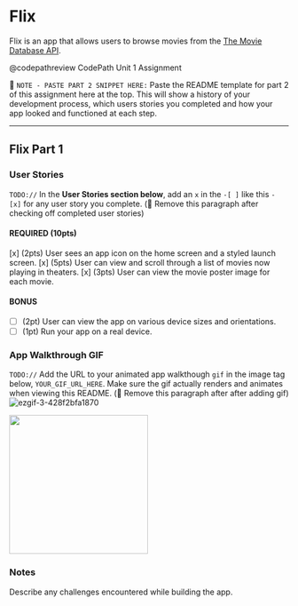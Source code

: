 # Flix

Flix is an app that allows users to browse movies from the [The Movie Database API](http://docs.themoviedb.apiary.io/#).

@codepathreview
CodePath Unit 1 Assignment

📝 `NOTE - PASTE PART 2 SNIPPET HERE:` Paste the README template for part 2 of this assignment here at the top. This will show a history of your development process, which users stories you completed and how your app looked and functioned at each step.

---

## Flix Part 1

### User Stories
`TODO://` In the **User Stories section below**, add an `x` in the `-[ ]` like this `- [x]` for any user story you complete. (🚫 Remove this paragraph after checking off completed user stories)

#### REQUIRED (10pts)
[x] (2pts) User sees an app icon on the home screen and a styled launch screen.
[x] (5pts) User can view and scroll through a list of movies now playing in theaters.
[x] (3pts) User can view the movie poster image for each movie.

#### BONUS
- [ ] (2pt) User can view the app on various device sizes and orientations.
- [ ] (1pt) Run your app on a real device.

### App Walkthrough GIF
`TODO://` Add the URL to your animated app walkthough `gif` in the image tag below, `YOUR_GIF_URL_HERE`. Make sure the gif actually renders and animates when viewing this README. (🚫 Remove this paragraph after after adding gif)
![ezgif-3-428f2bfa1870](https://user-images.githubusercontent.com/91364746/136508590-32f94d01-1984-40bb-b56c-8a35f34fa5a9.gif)

<img src="https://i.imgur.com/6o1xPeL.gif" width=250><br>

### Notes
Describe any challenges encountered while building the app.
